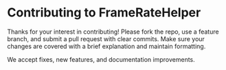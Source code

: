 # Contributing to FrameRateHelper

Thanks for your interest in contributing! Please fork the repo, use a feature branch, and submit a pull request with clear commits. Make sure your changes are covered with a brief explanation and maintain formatting.

We accept fixes, new features, and documentation improvements.
